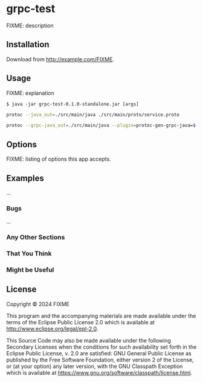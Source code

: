 # grpc-test

FIXME: description

## Installation

Download from http://example.com/FIXME.

## Usage

FIXME: explanation

    $ java -jar grpc-test-0.1.0-standalone.jar [args]

```bash
protoc --java_out=./src/main/java ./src/main/proto/service.proto

protoc --grpc-java_out=./src/main/java --plugin=protoc-gen-grpc-java=$(which protoc-gen-grpc-java) ./src/main/proto/service.proto
```

## Options

FIXME: listing of options this app accepts.

## Examples

...

### Bugs

...

### Any Other Sections

### That You Think

### Might be Useful

## License

Copyright © 2024 FIXME

This program and the accompanying materials are made available under the
terms of the Eclipse Public License 2.0 which is available at
http://www.eclipse.org/legal/epl-2.0.

This Source Code may also be made available under the following Secondary
Licenses when the conditions for such availability set forth in the Eclipse
Public License, v. 2.0 are satisfied: GNU General Public License as published by
the Free Software Foundation, either version 2 of the License, or (at your
option) any later version, with the GNU Classpath Exception which is available
at https://www.gnu.org/software/classpath/license.html.
